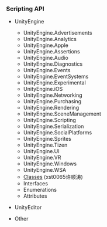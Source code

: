 ### Scripting API

- UnityEngine
	
	- UnityEngine.Advertisements
	- UnityEngine.Analytics
	- UnityEngine.Apple
	- UnityEngine.Assertions
	- UnityEngine.Audio
	- UnityEngine.Diagnostics
	- UnityEngine.Events
	- UnityEngine.EventSystems
	- UnityEngine.Experimental
	- UnityEngine.iOS
	- UnityEngine.Networking
	- UnityEngine.Purchasing
	- UnityEngine.Rendering
	- UnityEngine.SceneManagement
	- UnityEngine.Scripting
	- UnityEngine.Serialization
	- UnityEngine.SocialPlatforms
	- UnityEngine.Sprites
	- UnityEngine.Tizen
	- UnityEngine.UI
	- UnityEngine.VR
	- UnityEngine.Windows
	- UnityEngine.WSA
	- [Classes](classes/index.md) (xst0065许顺涛)
	- Interfaces
	- Enumerations
	- Attributes
	
- UnityEditor
- Other
